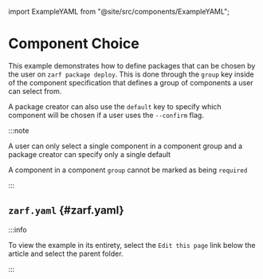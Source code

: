 import ExampleYAML from "@site/src/components/ExampleYAML";

# Component Choice

This example demonstrates how to define packages that can be chosen by the user on `zarf package deploy`.  This is done through the `group` key inside of the component specification that defines a group of components a user can select from.

A package creator can also use the `default` key to specify which component will be chosen if a user uses the `--confirm` flag.

:::note

A user can only select a single component in a component group and a package creator can specify only a single default

A component in a component `group` cannot be marked as being `required`

:::

## `zarf.yaml` {#zarf.yaml}

:::info

To view the example in its entirety, select the `Edit this page` link below the article and select the parent folder.

:::

<ExampleYAML example="component-choice" showLink={false} />
